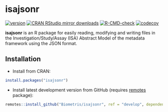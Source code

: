 
<!-- README.md is generated from README.Rmd. Please edit that file -->

# isajsonr

[![version](https://www.r-pkg.org/badges/version/isajsonr)](https://www.r-pkg.org/pkg/isajsonr)
[![CRAN RStudio mirror
downloads](https://cranlogs.r-pkg.org/badges/isajsonr)](https://www.r-pkg.org/pkg/isajsonr)
[![R-CMD-check](https://github.com/Biometris/isajsonr/workflows/R-CMD-check/badge.svg)](https://github.com/Biometris/isajsonr/actions?workflow=R-CMD-check)
[![codecov](https://codecov.io/gh/Biometris/isajsonr/branch/master/graph/badge.svg)](https://app.codecov.io/gh/Biometris/isajsonr)

**isajsonr** is an R package for easily reading, modifying and writing
files in the Investigation/Study/Assay (ISA) Abstract Model of the
metadata framework using the JSON format.

## Installation

- Install from CRAN:

``` r
install.packages("isajsonr")
```

- Install latest development version from GitHub (requires
  [remotes](https://github.com/r-lib/remotes) package):

``` r
remotes::install_github("Biometris/isajsonr", ref = "develop", dependencies = TRUE)
```
